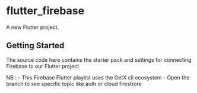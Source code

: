 # flutter_firebase

A new Flutter project.

## Getting Started

The source code here contains the starter pack and settings for connecting Firebase to our Flutter project

NB : - This Firebase Flutter playlist uses the GetX cli ecosystem
     - Open the branch to see specific topic like auth or cloud firestrore 

